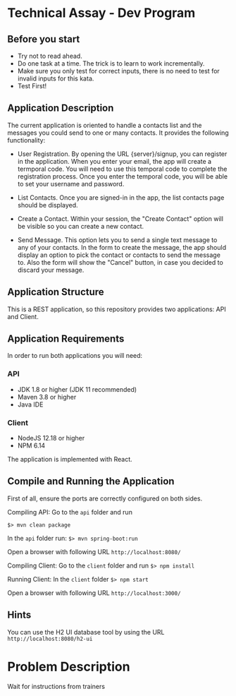# Technical Assay - Dev Program

## Before you start
* Try not to read ahead.
* Do one task at a time. The trick is to learn to work incrementally.
* Make sure you only test for correct inputs, there is no need to test for invalid inputs for this kata.
* Test First!

## Application Description
The current application is oriented to handle a contacts list and the messages you could send to one or many contacts.
It provides the following functionality:

  - User Registration. By opening the URL {server}/signup, you can register in the application. When you enter your email, the app will create a termporal code. You will need to use this temporal code to complete the registration process. Once you enter the temporal code, you will be able to set your username and password.

  - List Contacts. Once you are signed-in in the app, the list contacts page should be displayed.

  - Create a Contact. Within your session, the "Create Contact" option will be visible so you can create a new contact.

  - Send Message. This option lets you to send a single text message to any of your contacts. In the form to create the message, the app should display an option to pick the contact or contacts to send the message to. Also the form will show the "Cancel" button, in case you decided to discard your message.

## Application Structure
This is a REST application, so this repository provides two applications: API and Client.

## Application Requirements
In order to run both applications you will need:

### API
- JDK 1.8 or higher (JDK 11 recommended)
- Maven 3.8 or higher
- Java IDE 

### Client 
- NodeJS 12.18 or higher 
- NPM 6.14

The application is implemented with React.

## Compile and Running the Application
First of all, ensure the ports are correctly configured on both sides.

Compiling API: Go to the `api` folder and run

`$> mvn clean package`

In the `api` folder run:
`$> mvn spring-boot:run`

Open a browser with following URL `http://localhost:8080/`

Compiling Client: Go to the `client` folder and run
`$> npm install`

Running Client: In the `client` folder
`$> npm start`

Open a browser with following URL `http://localhost:3000/`

## Hints
You can use the H2 UI database tool by using the URL `http://localhost:8080/h2-ui`

# Problem Description
Wait for instructions from trainers    
